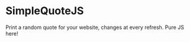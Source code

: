SimpleQuoteJS
=============

Print a random quote for your website, changes at every refresh. Pure JS here!
